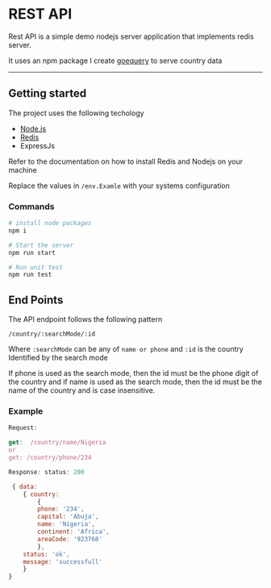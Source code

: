 # REST API

Rest API is a simple demo nodejs server application that implements redis server.

It uses an npm package  I create [goequery](https://www.github.com/ndifreke/geoquery) to serve country data

---

## Getting started
The project uses the following techology

- [Node.js](https://nodejs.org)
- [Redis](https://redis.io)
- ExpressJs 

Refer to the documentation on how to install Redis and Nodejs on your machine

Replace the values in `/env.Examle` with your systems configuration

### Commands
```sh 
# install node packages 
npm i    

# Start the server
npm run start   

# Run unit test
npm run test
```

## End Points
The API endpoint follows the following pattern

`/country/:searchMode/:id`

Where `:searchMode` can be any of `name or phone` and `:id` is the country Identified by the search mode

If phone is used as the search mode, then the id must be the phone digit of the country and if name is used as the search mode, then the id must be the name of the country and is case insensitive.

### Example
```js
Request:

get:  /country/name/Nigeria
or
get: /country/phone/234

Response: status: 200

 { data:
    { country:
        { 
        phone: '234',
        capital: 'Abuja',
        name: 'Nigeria',
        continent: 'Africa',
        areaCode: '923768' 
        },
    status: 'ok',
    message: 'successfull'
    } 
}



```